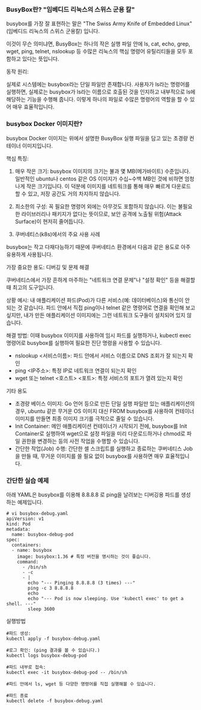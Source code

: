  ### BusyBox란? "임베디드 리눅스의 스위스 군용 칼"

  busybox를 가장 잘 표현하는 말은 "The Swiss Army Knife of Embedded Linux" (임베디드 리눅스의 스위스 군용칼) 입니다.

  이것이 무슨 의미냐면, BusyBox는 하나의 작은 실행 파일 안에 ls, cat, echo, grep, wget, ping, telnet, nslookup 등 수많은 리눅스의 핵심 명령어 유틸리티들을 모두 포함하고 있다는 뜻입니다.

  동작 원리:

  실제로 시스템에는 busybox라는 단일 파일만 존재합니다. 사용자가 ls라는 명령어를 실행하면, 실제로는
  busybox가 ls라는 이름으로 호출된 것을 인지하고 내부적으로 ls에 해당하는 기능을 수행해 줍니다. 이렇게
  하나의 파일로 수많은 명령어의 역할을 할 수 있어 매우 효율적입니다.

### busybox Docker 이미지란?

  busybox Docker 이미지는 위에서 설명한 BusyBox 실행 파일을 담고 있는 초경량 컨테이너 이미지입니다.

  핵심 특징:

   1. 매우 작은 크기: busybox 이미지의 크기는 불과 몇 MB(메가바이트) 수준입니다. 일반적인 ubuntu나 centos
      같은 OS 이미지가 수십~수백 MB인 것에 비하면 엄청나게 작은 크기입니다. 이 덕분에 이미지를 네트워크를
      통해 매우 빠르게 다운로드할 수 있고, 저장 공간도 거의 차지하지 않습니다.

   2. 최소한의 구성: 꼭 필요한 명령어 외에는 아무것도 포함하지 않습니다. 이는 불필요한 라이브러리나 패키지가
      없다는 뜻이므로, 보안 공격에 노출될 위험(Attack Surface)이 현저히 줄어듭니다.

  3. 쿠버네티스(k8s)에서의 주요 사용 사례

  busybox는 작고 다재다능하기 때문에 쿠버네티스 환경에서 다음과 같은 용도로 아주 유용하게 사용됩니다.

  가장 중요한 용도: 디버깅 및 문제 해결

  쿠버네티스에서 가장 흔하게 마주하는 "네트워크 연결 문제"나 "설정 확인" 등을 해결할 때 최고의 도구입니다.

  상황 예시:
  내 애플리케이션 파드(Pod)가 다른 서비스(예: 데이터베이스)와 통신이 안 되는 것 같습니다. 파드 안에서 직접 ping이나 telnet 같은 명령어로 연결을 확인해 보고 싶지만, 내가 만든 애플리케이션 이미지에는 그런 네트워크 도구들이 설치되어 있지 않습니다.

  해결 방법:
  이때 busybox 이미지를 사용하여 임시 파드를 실행하거나, kubectl exec 명령어로 busybox를 실행하여 필요한 진단 명령을 사용할 수 있습니다.

   * nslookup <서비스이름>: 파드 안에서 서비스 이름으로 DNS 조회가 잘 되는지 확인
   * ping <IP주소>: 특정 IP로 네트워크 연결이 되는지 확인
   * wget <URL> 또는 telnet <호스트> <포트>: 특정 서비스의 포트가 열려 있는지 확인

  기타 용도

   * 초경량 베이스 이미지: Go 언어 등으로 만든 단일 실행 파일만 있는 애플리케이션의 경우, ubuntu 같은 무거운 OS 이미지 대신 FROM busybox를 사용하여 컨테이너 이미지를 만들면 최종 이미지 크기를 극적으로 줄일 수 있습니다.
   * Init Container: 메인 애플리케이션 컨테이너가 시작되기 전에, busybox를 Init Container로 실행하여 wget으로 설정 파일을 미리 다운로드하거나 chmod로 파일 권한을 변경하는 등의 사전 작업을 수행할 수 있습니다.
   * 간단한 작업(Job) 수행: 간단한 셸 스크립트를 실행하고 종료하는 쿠버네티스 Job을 만들 때, 무거운 이미지를 쓸 필요 없이 busybox를 사용하면 매우 효율적입니다.

### 간단한 실습 예제

  아래 YAML은 busybox를 이용해 8.8.8.8 로 ping을 날려보는 디버깅용 파드를 생성하는 예제입니다.

```
# vi busybox-debug.yaml
apiVersion: v1
kind: Pod
metadata:
  name: busybox-debug-pod
spec:
  containers:
  - name: busybox
    image: busybox:1.36 # 특정 버전을 명시하는 것이 좋습니다.
    command:
      - /bin/sh
      - -c
      - |
        echo "--- Pinging 8.8.8.8 (3 times) ---"
        ping -c 3 8.8.8.8
        echo
        echo "--- Pod is now sleeping. Use 'kubectl exec' to get a shell. ---"
        sleep 3600
```
실행방법 
```
#파드 생성: 
kubectl apply -f busybox-debug.yaml

#로그 확인: (ping 결과를 볼 수 있습니다.)
kubectl logs busybox-debug-pod 

#파드 내부로 접속: 
kubectl exec -it busybox-debug-pod -- /bin/sh

#파드 안에서 ls, wget 등 다양한 명령어를 직접 실행해볼 수 있습니다.

#파드 종료 
kubectl delete -f busybox-debug.yaml

```